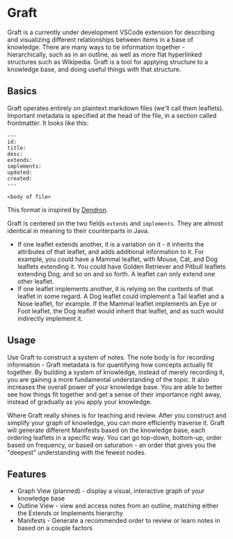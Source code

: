# Graft
Graft is a currently under development VSCode extension for describing and visualizing different relationships between items in a base of knowledge. There are many ways to tie information together - hierarchically, such as in an outline, as well as more flat hyperlinked structures such as Wikipedia. Graft is a tool for applying structure to a knowledge base, and doing useful things with that structure.

## Basics
Graft operates entirely on plaintext markdown files (we'll call them leaflets). Important metadata is specified at the head of the file, in a section called frontmatter. It looks like this:
```
---
id:
title:
desc:
extends:
implements:
updated:
created:
---

<body of file>

```
This format is inspired by [Dendron](https://www.dendron.so/).

Graft is centered on the two fields `extends` and `implements`. They are almost identical in meaning to their counterparts in Java. 
* If one leaflet extends another, it is a variation on it - it inherits the attributes of that leaflet, and adds additional information to it. For example, you could have a Mammal leaflet, with Mouse, Cat, and Dog leaflets extending it. You could have Golden Retriever and Pitbull leaflets extending Dog, and so on and so forth. A leaflet can only extend one other leaflet.
* If one leaflet implements another, it is relying on the contents of that leaflet in some regard. A Dog leaflet could implement a Tail leaflet and a Nose leaflet, for example. If the Mammal leaflet implements an Eye or Foot leaflet, the Dog leaflet would inherit that leaflet, and as such would indirectly implement it.

## Usage
Use Graft to construct a system of notes. The note body is for recording information - Graft metadata is for quantifying how concepts actually fit together. By building a system of knowledge, instead of merely recording it, you are gaining a more fundamental understanding of the topic. It also increases the overall power of your knowledge base. You are able to better see how things fit together and get a sense of their importance right away, instead of gradually as you apply your knowledge.

Where Graft really shines is for teaching and review. After you construct and simplify your graph of knowledge, you can more efficiently traverse it. Graft will generate different Manifests based on the knowledge base, each ordering leaflets in a specific way. You can go top-down, bottom-up, order based on frequency, or based on saturation - an order that gives you the "deepest" understanding with the fewest nodes.

## Features
* Graph View (planned) - display a visual, interactive graph of your knowledge base
* Outline View - view and access notes from an outline, matching either the Extends or Implements hierarchy
* Manifests - Generate a recommended order to review or learn notes in based on a couple factors
